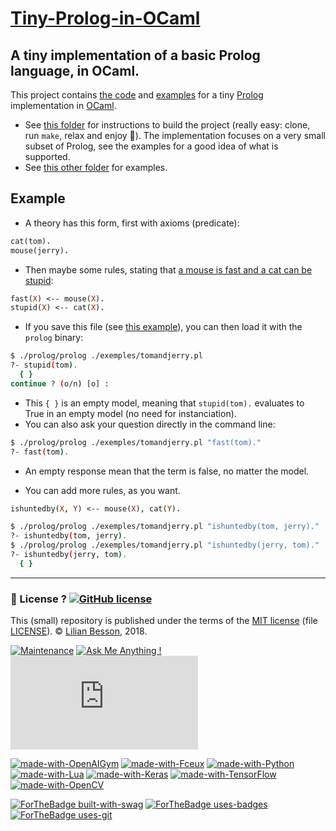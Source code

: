 # [Tiny-Prolog-in-OCaml](https://github.com/Naereen/Tiny-Prolog-in-OCaml)
## A tiny implementation of a basic Prolog language, in OCaml.

This project contains [the code](prolog/) and [examples](exemples/) for a tiny [Prolog](https://en.wikipedia.org/wiki/Prolog) implementation in [OCaml](https://ocaml.org/).

- See [this folder](prolog/) for instructions to build the project (really easy: clone, run `make`, relax and enjoy :tada:). The implementation focuses on a very small subset of Prolog, see the examples for a good idea of what is supported.
- See [this other folder](exemples/) for examples.

## Example
- A theory has this form, first with axioms (predicate):
```prolog
cat(tom).
mouse(jerry).
```
- Then maybe some rules, stating that [a mouse is fast and a cat can be stupid](https://en.wikipedia.org/wiki/Tom_and_Jerry):
```prolog
fast(X) <-- mouse(X).
stupid(X) <-- cat(X).
```

- If you save this file (see [this example](exemples/tomandjerry.pl)), you can then load it with the `prolog` binary:

```bash
$ ./prolog/prolog ./exemples/tomandjerry.pl
?- stupid(tom).
  { }
continue ? (o/n) [o] :
```

- This `{ }` is an empty model, meaning that `stupid(tom).` evaluates to True in an empty model (no need for instanciation).
- You can also ask your question directly in the command line:
```bash
$ ./prolog/prolog ./exemples/tomandjerry.pl "fast(tom)."
?- fast(tom).
```
- An empty response mean that the term is false, no matter the model.

- You can add more rules, as you want.
```prolog
ishuntedby(X, Y) <-- mouse(X), cat(Y).
```
```bash
$ ./prolog/prolog ./exemples/tomandjerry.pl "ishuntedby(tom, jerry)."
?- ishuntedby(tom, jerry).
$ ./prolog/prolog ./exemples/tomandjerry.pl "ishuntedby(jerry, tom)."
?- ishuntedby(jerry, tom).
  { }
```


---

### :scroll: License ? [![GitHub license](https://img.shields.io/github/license/Naereen/gym-nes-mario-bros.svg)](https://github.com/Naereen/gym-nes-mario-bros/blob/master/LICENSE)
This (small) repository is published under the terms of the [MIT license](http://lbesson.mit-license.org/) (file [LICENSE](LICENSE)).
© [Lilian Besson](https://GitHub.com/Naereen), 2018.

[![Maintenance](https://img.shields.io/badge/Maintained%3F-yes-green.svg)](https://GitHub.com/Naereen/gym-nes-mario-bros/graphs/commit-activity)
[![Ask Me Anything !](https://img.shields.io/badge/Ask%20me-anything-1abc9c.svg)](https://GitHub.com/Naereen/gym-nes-mario-bros)
[![Analytics](https://ga-beacon.appspot.com/UA-38514290-17/github.com/Naereen/gym-nes-mario-bros/README.md?pixel)](https://GitHub.com/Naereen/gym-nes-mario-bros/)

[![made-with-OpenAIGym](https://img.shields.io/badge/Made%20with-OpenAI%20Gym-1f425f.svg)](https://gym.openai.com/)
[![made-with-Fceux](https://img.shields.io/badge/Made%20with-Fceux-1f425f.svg)](http://www.fceux.com/web/home.html)
[![made-with-Python](https://img.shields.io/badge/Made%20with-Python-1f425f.svg)](https://www.python.org/)
[![made-with-Lua](https://img.shields.io/badge/Made%20with-Lua-1f425f.svg)](https://www.Lua.org/)
[![made-with-Keras](https://img.shields.io/badge/Made%20with-Keras-1f425f.svg)](https://Keras.io/)
[![made-with-TensorFlow](https://img.shields.io/badge/Made%20with-TensorFlow-1f425f.svg)](https://www.tensorflow.org/)
[![made-with-OpenCV](https://img.shields.io/badge/Made%20with-OpenCV-1f425f.svg)](https://opencv.org/)

[![ForTheBadge built-with-swag](http://ForTheBadge.com/images/badges/built-with-swag.svg)](https://GitHub.com/Naereen/)
[![ForTheBadge uses-badges](http://ForTheBadge.com/images/badges/uses-badges.svg)](http://ForTheBadge.com)
[![ForTheBadge uses-git](http://ForTheBadge.com/images/badges/uses-git.svg)](https://GitHub.com/)
